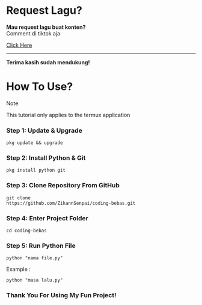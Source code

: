 # Request Lagu?  

**Mau request lagu buat konten?**  
Comment di tiktok aja

[Click Here](https://www.tiktok.com/@zikannsenpai)

---

**Terima kasih sudah mendukung!**


# How To Use?


> [!NOTE]
> This tutorial only applies to the termux application
> ### Step 1: Update & Upgrade
> ```
> pkg update && upgrade
> ```
> ### Step 2: Install Python & Git
> ```
> pkg install python git
> ```
> ### Step 3: Clone Repository From GitHub
> ```
> git clone
> https://github.com/ZikannSenpai/coding-bebas.git
> ```
> ### Step 4: Enter Project Folder
> ```
> cd coding-bebas
> ```
> ### Step 5: Run Python File
> ```
> python "nama file.py"
> ```
> Example :
> ```
> python "masa lalu.py"
> ```

### Thank You For Using My Fun Project!